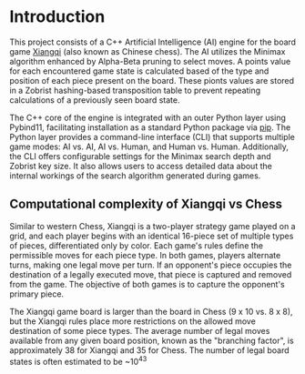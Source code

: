 


# Introduction

This project consists of a C++ Artificial Intelligence (AI) engine for the board game [Xiangqi](https://en.wikipedia.org/wiki/Xiangqi) (also known as Chinese chess). The AI utilizes the Minimax algorithm enhanced by Alpha-Beta pruning to select moves. A points value for each encountered game state is calculated based of the type and position of each piece present on the board. These pionts values are stored in a Zobrist hashing-based transposition table to prevent repeating calculations of a previously seen board state.

The C++ core of the engine is integrated with an outer Python layer using Pybind11, facilitating installation as a standard Python package via [pip](https://pip.pypa.io/en/stable/). The Python layer provides a command-line interface (CLI) that supports multiple game modes: AI vs. AI, AI vs. Human, and Human vs. Human. Additionally, the CLI offers configurable settings for the Minimax search depth and Zobrist key size. It also allows users to access detailed data about the internal workings of the search algorithm generated during games.


## Computational complexity of Xiangqi vs Chess
Similar to western Chess, Xiangqi is a two-player strategy game played on a grid, and each player begins with an identical 16-piece set of multiple types of pieces, differentiated only by color. Each game's rules define the permissible moves for each piece type. In both games, players alternate turns, making one legal move per turn. If an opponent's piece occupies the destination of a legally executed move, that piece is captured and removed from the game. The objective of both games is to capture the opponent's primary piece.

The Xiangqi game board is larger than the board in Chess (9 x 10 vs. 8 x 8), but the Xiangqi rules place more restrictions on the allowed move destination of some piece types. The average number of legal moves available from any given board position, known as the "branching factor", is approximately 38 for Xiangqi and 35 for Chess. The number of legal board states is often estimated to be ~10<sup>43</sup>

